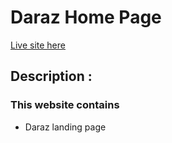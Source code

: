 # Daraz Home Page

<a href="https://daraz-landing-page.netlify.app/">Live site here</a>

## Description :

<h3>This website contains</h3>
<ul>
    <li>Daraz landing page</li>
</ul>
